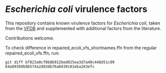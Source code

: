 # _Escherichia coli_ virulence factors

This repository contains known virulence factors for _Escherichia coli_, taken from the [VFDB](http://www.mgc.ac.cn/VFs/) and supplemented with additional factors from the literature. 

Contributions welcome.

To check difference in repaired_ecoli_vfs_shortnames.ffn from the regular repaired_ecoli_vfs.ffn, run:

`git diff bf823a0cf0b8b912bed025ea3d7a40c448d51c09 64a893b9b9b574a2d83db76a0439c01eba263efc`
